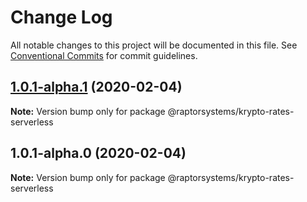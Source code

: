 # Change Log

All notable changes to this project will be documented in this file.
See [Conventional Commits](https://conventionalcommits.org) for commit guidelines.

## [1.0.1-alpha.1](https://github.com/raptorsystems/krypto-rates/compare/@raptorsystems/krypto-rates-serverless@1.0.1-alpha.0...@raptorsystems/krypto-rates-serverless@1.0.1-alpha.1) (2020-02-04)

**Note:** Version bump only for package @raptorsystems/krypto-rates-serverless





## 1.0.1-alpha.0 (2020-02-04)

**Note:** Version bump only for package @raptorsystems/krypto-rates-serverless
